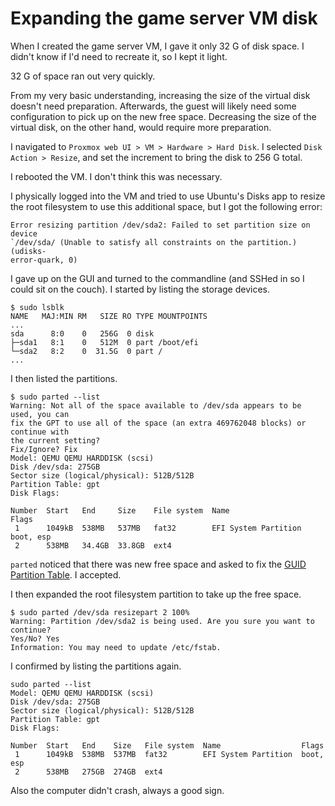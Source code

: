 # Expanding the game server VM disk

When I created the game server VM, I gave it only 32 G of disk space.
I didn't know if I'd need to recreate it, so I kept it light.

32 G of space ran out very quickly.

From my very basic understanding,
increasing the size of the virtual disk doesn't need preparation.
Afterwards, the guest will likely need some configuration to pick up
on the new free space.
Decreasing the size of the virtual disk, on the other hand,
would require more preparation.

I navigated to `Proxmox web UI > VM > Hardware > Hard Disk`.
I selected `Disk Action > Resize`,
and set the increment to bring the disk to 256 G total.

I rebooted the VM.
I don't think this was necessary.

I physically logged into the VM and tried to use Ubuntu's Disks
app to resize the root filesystem to use this additional space,
but I got the following error:

```
Error resizing partition /dev/sda2: Failed to set partition size on device
`/dev/sda/ (Unable to satisfy all constraints on the partition.) (udisks-
error-quark, 0)
```

I gave up on the GUI and turned to the commandline
(and SSHed in so I could sit on the couch).
I started by listing the storage devices.

```
$ sudo lsblk
NAME   MAJ:MIN RM   SIZE RO TYPE MOUNTPOINTS
...
sda      8:0    0   256G  0 disk
├─sda1   8:1    0   512M  0 part /boot/efi
└─sda2   8:2    0  31.5G  0 part /
...
```

I then listed the partitions.

```
$ sudo parted --list
Warning: Not all of the space available to /dev/sda appears to be used, you can
fix the GPT to use all of the space (an extra 469762048 blocks) or continue with
the current setting?
Fix/Ignore? Fix
Model: QEMU QEMU HARDDISK (scsi)
Disk /dev/sda: 275GB
Sector size (logical/physical): 512B/512B
Partition Table: gpt
Disk Flags:

Number  Start   End     Size    File system  Name                  Flags
 1      1049kB  538MB   537MB   fat32        EFI System Partition  boot, esp
 2      538MB   34.4GB  33.8GB  ext4
```

`parted` noticed that there was new free space and asked to fix the [GUID Partition Table](gpt-wikipedia).
I accepted.

[gpt-wikipedia]: (https://en.wikipedia.org/wiki/GUID_Partition_Table)

I then expanded the root filesystem partition to take up the free space.

```
$ sudo parted /dev/sda resizepart 2 100%
Warning: Partition /dev/sda2 is being used. Are you sure you want to continue?
Yes/No? Yes
Information: You may need to update /etc/fstab.
```

I confirmed by listing the partitions again.

```
sudo parted --list
Model: QEMU QEMU HARDDISK (scsi)
Disk /dev/sda: 275GB
Sector size (logical/physical): 512B/512B
Partition Table: gpt
Disk Flags:

Number  Start   End    Size   File system  Name                  Flags
 1      1049kB  538MB  537MB  fat32        EFI System Partition  boot, esp
 2      538MB   275GB  274GB  ext4
```

Also the computer didn't crash, always a good sign.
